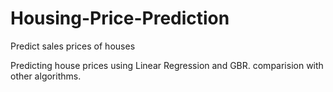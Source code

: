# Housing-Price-Prediction
Predict sales prices of houses

Predicting house prices using Linear Regression and GBR. comparision with other algorithms.
